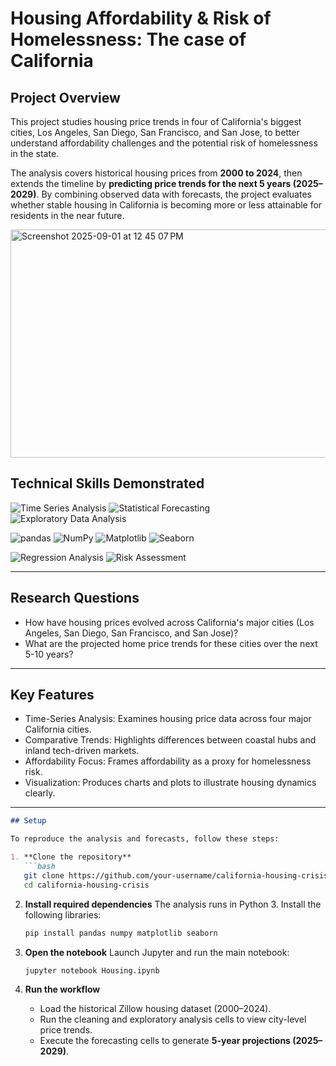 # Housing Affordability & Risk of Homelessness: The case of California

## Project Overview  

This project studies housing price trends in four of California's biggest cities, Los Angeles, San Diego, San Francisco, and San Jose, to better understand affordability challenges and the potential risk of homelessness in the state.  

The analysis covers historical housing prices from **2000 to 2024**, then extends the timeline by **predicting price trends for the next 5 years (2025–2029)**. By combining observed data with forecasts, the project evaluates whether stable housing in California is becoming more or less attainable for residents in the near future.  

<img width="920" height="365" alt="Screenshot 2025-09-01 at 12 45 07 PM" src="https://github.com/user-attachments/assets/5ae53cc0-fdf2-4a48-b908-c0042e49cb27" />

## Technical Skills Demonstrated

<div align="Left">

![Time Series Analysis](https://img.shields.io/badge/Time_Series_Analysis-8E44AD?style=for-the-badge&logo=chartdotjs&logoColor=white)
![Statistical Forecasting](https://img.shields.io/badge/Statistical_Forecasting-F39C12?style=for-the-badge&logo=tensorflow&logoColor=white)
![Exploratory Data Analysis](https://img.shields.io/badge/Exploratory_Data_Analysis-16A085?style=for-the-badge&logo=jupyter&logoColor=white)

![pandas](https://img.shields.io/badge/pandas-150458?style=for-the-badge&logo=pandas&logoColor=white)
![NumPy](https://img.shields.io/badge/numpy-013243?style=for-the-badge&logo=numpy&logoColor=white)
![Matplotlib](https://img.shields.io/badge/Matplotlib-11557c?style=for-the-badge&logo=python&logoColor=white)
![Seaborn](https://img.shields.io/badge/Seaborn-7DB46C?style=for-the-badge&logo=python&logoColor=white)

![Regression Analysis](https://img.shields.io/badge/Regression_Analysis-9B59B6?style=for-the-badge&logo=r&logoColor=white)
![Risk Assessment](https://img.shields.io/badge/Risk_Assessment-C0392B?style=for-the-badge&logo=riskmanagement&logoColor=white)

</div>

---

## Research Questions
- How have housing prices evolved across California's major cities (Los Angeles, San Diego, San Francisco, and San Jose)?  
- What are the projected home price trends for these cities over the next 5-10 years?
  
---

## Key Features

- Time-Series Analysis: Examines housing price data across four major California cities.  
- Comparative Trends: Highlights differences between coastal hubs and inland tech-driven markets.  
- Affordability Focus: Frames affordability as a proxy for homelessness risk.  
- Visualization: Produces charts and plots to illustrate housing dynamics clearly.  

---

````markdown
## Setup

To reproduce the analysis and forecasts, follow these steps:

1. **Clone the repository**
   ```bash
   git clone https://github.com/your-username/california-housing-crisis.git
   cd california-housing-crisis
````

2. **Install required dependencies**
   The analysis runs in Python 3. Install the following libraries:

   ```bash
   pip install pandas numpy matplotlib seaborn
   ```

3. **Open the notebook**
   Launch Jupyter and run the main notebook:

   ```bash
   jupyter notebook Housing.ipynb
   ```

4. **Run the workflow**

   * Load the historical Zillow housing dataset (2000–2024).
   * Run the cleaning and exploratory analysis cells to view city-level price trends.
   * Execute the forecasting cells to generate **5-year projections (2025–2029)**.


